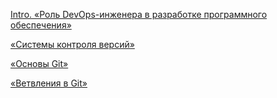 


[Intro. «Роль DevOps-инженера в разработке программного обеспечения»](https://github.com/smproskuryakov/netology-devops/blob/master/01-intro-01/README.md)

[«Системы контроля версий»](https://github.com/smproskuryakov/netology-devops/blob/master/02-git-01-vcs/README.md)

[«Основы Git»](https://github.com/smproskuryakov/netology-devops/blob/master/02-git-02-base/README.md)


[«Ветвления в Git»](https://github.com/smproskuryakov/netology-devops/blob/master/02-git-03-branches/README.md)